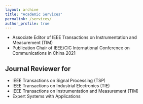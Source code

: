 ```yaml
---
layout: archive
title: "Academic Services"
permalink: /services/
author_profile: true
---
```

* Associate Editor of IEEE Transactions on Instrumentation and Measurement (TIM)
* Publication Chair of IEEE/CIC International Conference on Communications in China 2021

## Journal Reviewer for

* IEEE Transactions on Signal Processing (TSP)
* IEEE Transactions on Industrial Electronics (TIE)
* IEEE Transactions on Instrumentation and Measurement (TIM)
* Expert Systems with Applications

<div style='display: none'>
## Conference Reviewer for



</div>


